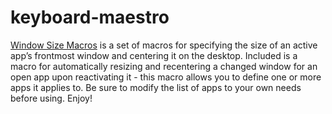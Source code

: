 # keyboard-maestro

<a href="Window Size Macros.kmmacros">Window Size Macros</a> is a set of macros for specifying the size of an active app’s frontmost window and centering it on the desktop. Included is a macro for automatically resizing and recentering a changed window for an open app upon reactivating it - this macro allows you to define one or more apps it applies to. Be sure to modify the list of apps to your own needs before using. Enjoy! 
